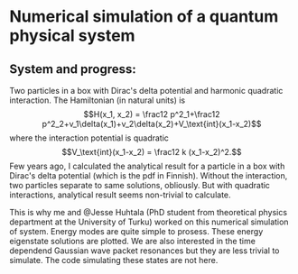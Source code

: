 # Numerical simulation of a quantum physical system

## System and progress:

Two particles in a box with Dirac's delta potential and harmonic quadratic interaction. The Hamiltonian (in natural units) is
$$H(x_1, x_2) = \frac12 p^2_1+\frac12 p^2_2+v_1\delta(x_1)+v_2\delta(x_2)+V_\text{int}(x_1-x_2)$$
where the interaction potential is quadratic
$$V_\text{int}(x_1-x_2) = \frac12 k (x_1-x_2)^2.$$
Few years ago, I calculated the analytical result for a particle in a box with Dirac's delta potential (which is the pdf in Finnish). Without the interaction, two particles separate to same solutions, obliously. But with quadratic interactions, analytical result seems non-trivial to calculate.

This is why me and @Jesse Huhtala (PhD student from theoretical physics department at the University of Turku) worked on this numerical simulation of system. Energy modes are quite simple to prosess. These energy eigenstate solutions are plotted. We are also interested in the time dependend Gaussian wave packet resonances but they are less trivial to simulate. The code simulating these states are not here.

